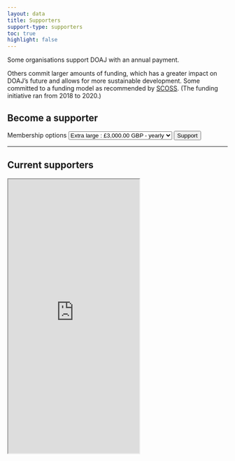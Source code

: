 ```yaml
---
layout: data
title: Supporters
support-type: supporters
toc: true
highlight: false
---
```


Some organisations support DOAJ with an annual payment.

Others commit larger amounts of funding, which has a greater impact on DOAJ’s future and allows for more sustainable development. Some committed to a funding model as recommended by [SCOSS](https://scoss.org/). (The funding initiative ran from 2018 to 2020.)

## Become a supporter

<form action="https://www.paypal.com/cgi-bin/webscr" method="post" target="_top">
  <input name="cmd" type="hidden" value="_s-xclick"/>
  <input name="hosted_button_id" type="hidden" value="T8RHKSMJ2JN7S"/>
  <input name="on0" type="hidden" value="Membership options"/>
  <label for="os0">Membership options</label>
  <select name="os0">
    <option selected="selected" value="Extra large">
      Extra large : £3,000.00 GBP - yearly
    </option>
    <option value="Large">
      Large : £1,000.00 GBP - yearly
    </option>
    <option value="Medium">
      Medium : £500.00 GBP - yearly
    </option>
    <option value="Small">
      Small : £200.00 GBP - yearly
    </option>
  </select>
  <input name="currency_code" type="hidden" value="GBP"/>
  <button name="submit" type="submit">Support</button>
</form>

---

## Current supporters

<iframe class="bleed" src="https://www.google.com/maps/d/embed?mid=1v1zeuRNC4AIxGIXulRpRqI8T885WYr2F&ll=9.24924582472395%2C0&z=2" height="625"></iframe>
